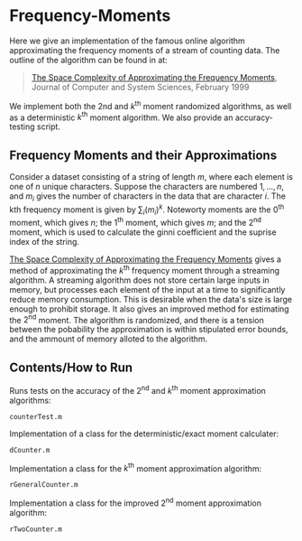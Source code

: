 # Frequency-Moments
Here we give an implementation of the famous online algorithm approximating the frequency moments of a stream of counting data. The outline of the algorithm can be found in at: 

> [The Space Complexity of Approximating the Frequency Moments](https://www.sciencedirect.com/science/article/pii/S0022000097915452), Journal of Computer and System Sciences, February 1999

We implement both the 2nd and $k^\text{th}$ moment randomized algorithms, as well as a deterministic $k^\text{th}$ moment algorithm. We also provide an accuracy-testing script.

## Frequency Moments and their Approximations
Consider a dataset consisting of a string of length $m$, where each element is one of $n$ unique characters. Suppose the characters are numbered $1,...,n$, and $m_i$ gives the number of characters in the data that are character $i$. The kth frequency moment is given by $\sum_i (m_i)^k$. Noteworty moments are the $0^\text{th}$ moment, which gives $n$; the $1^\text{th}$ moment, which gives $m$; and the $2^\text{nd}$ moment, which is used to calculate the ginni coefficient and the suprise index of the string.

[The Space Complexity of Approximating the Frequency Moments](https://www.sciencedirect.com/science/article/pii/S0022000097915452) gives a method of approximating the $k^\text{th}$ frequency moment through a streaming algorithm. A streaming algorithm does not store certain large inputs in memory, but processes each element of the input at a time to significantly reduce memory consumption. This is desirable when the data's size is large enough to prohibit storage. It also gives an improved method for estimating the $2^\text{nd}$ moment. The algorithm is randomized, and there is a tension between the pobability the approximation is within stipulated error bounds, and the ammount of memory alloted to the algorithm.

## Contents/How to Run
Runs tests on the accuracy of the $2^\text{nd}$ and $k^\text{th}$ moment approximation algorithms:
```
counterTest.m
```

Implementation of a class for the deterministic/exact moment calculater:
```
dCounter.m
```

Implementation a class for the $k^\text{th}$ moment approximation algorithm:
```
rGeneralCounter.m
```

Implementation a class for the improved $2^\text{nd}$ moment approximation algorithm:
```
rTwoCounter.m
```
